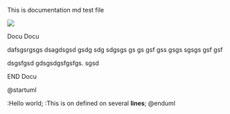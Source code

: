 This is documentation md test file

<!--- @startuml

:Hello world;
:This is on defined on
several **lines**;
@enduml --->
![](http://www.plantuml.com/plantuml/png/oldurl)

Docu
Docu

dafsgsrgsgs dsagdsgsd gsdg
sdg sdgsgs gs gs gsf gss
gsgs sgsgs gsf gsf

<!---@startuml

start

if (Graphviz installed?) then (yes)
:process all\ndiagrams;
else (no)
:process only
**sequence** and **activity** diagrams;
endif

stop

@enduml--->

dsgsfgsd gdsgsdgsfgsfgs. sgsd

END Docu

@startuml

:Hello world;
:This is on defined on
several **lines**;
@enduml